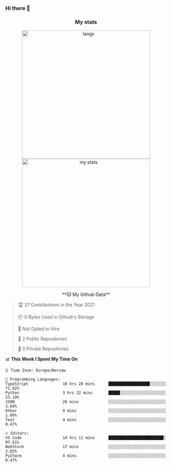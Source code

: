 ### Hi there 👋

<!--
**DamianKocjan/DamianKocjan** is a ✨ _special_ ✨ repository because its `README.md` (this file) appears on your GitHub profile.

Here are some ideas to get you started:

- 🔭 I’m currently working on ...
- 🌱 I’m currently learning ...
- 👯 I’m looking to collaborate on ...
- 🤔 I’m looking for help with ...
- 💬 Ask me about ...
- 📫 How to reach me: ...
- 😄 Pronouns: ...
- ⚡ Fun fact: ...
-->

<h3 align="center">My stats</h3>

<p align="center">
  <img src="https://github-readme-stats.vercel.app/api/top-langs/?username=DamianKocjan&layout=compact" width="400" alt="langs" />
  <br />
  <img src="https://github-readme-stats.vercel.app/api?username=DamianKocjan&count_private=true&show_icons=true" width="400" alt="my stats" />
  <br />
  <p align="center">
    <!--START_SECTION:waka-->
**🐱 My Github Data** 

> 🏆 27 Contributions in the Year 2021
 > 
> 📦 0 Bytes Used in Github's Storage 
 > 
> 🚫 Not Opted to Hire
 > 
> 📜 2 Public Repositories 
 > 
> 🔑 0 Private Repositories  
 > 
📊 **This Week I Spent My Time On** 

```text
⌚︎ Time Zone: Europe/Warsaw

💬 Programming Languages: 
TypeScript               10 hrs 28 mins      ██████████████████░░░░░░░   71.92% 
Python                   3 hrs 22 mins       █████░░░░░░░░░░░░░░░░░░░░   23.19% 
JSON                     26 mins             ░░░░░░░░░░░░░░░░░░░░░░░░░   3.04% 
Other                    9 mins              ░░░░░░░░░░░░░░░░░░░░░░░░░   1.09% 
Text                     4 mins              ░░░░░░░░░░░░░░░░░░░░░░░░░   0.47%

🔥 Editors: 
VS Code                  14 hrs 11 mins      ████████████████████████░   97.51% 
WebStorm                 17 mins             ░░░░░░░░░░░░░░░░░░░░░░░░░   2.02% 
PyCharm                  4 mins              ░░░░░░░░░░░░░░░░░░░░░░░░░   0.47%

```


<!--END_SECTION:waka-->
  </p>
</p>
